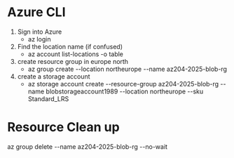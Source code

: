 # Azure CLI

1. Sign into Azure
   - az login
2. Find the location name (if confused)
   - az account list-locations -o table
3. create resource group in europe north
   - az group create --location northeurope --name az204-2025-blob-rg
4. create a storage account
   - az storage account create --resource-group az204-2025-blob-rg --name blobstorageaccount1989 --location northeurope --sku Standard_LRS

# Resource Clean up

az group delete --name az204-2025-blob-rg --no-wait
